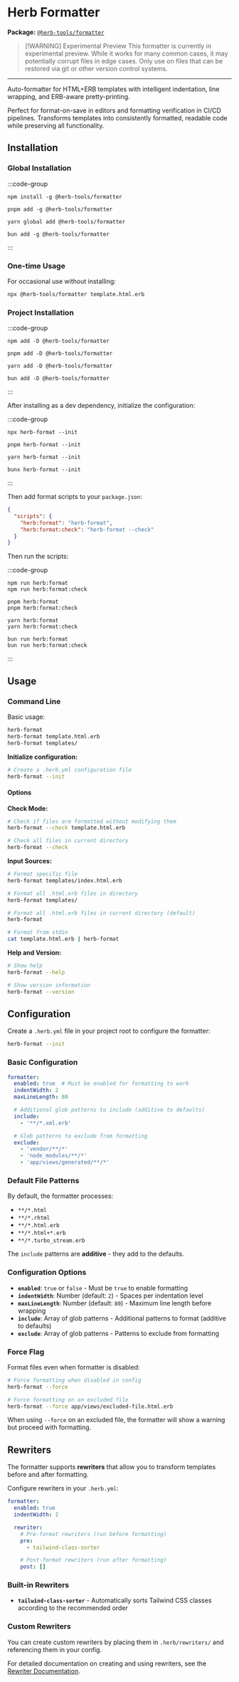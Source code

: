 # Herb Formatter <Badge type="warning" text="experimental preview" />

**Package:** [`@herb-tools/formatter`](https://www.npmjs.com/package/@herb-tools/formatter)

> [!WARNING] Experimental Preview
> This formatter is currently in experimental preview. While it works for many common cases, it may potentially corrupt files in edge cases. Only use on files that can be restored via git or other version control systems.

---

Auto-formatter for HTML+ERB templates with intelligent indentation, line wrapping, and ERB-aware pretty-printing.

Perfect for format-on-save in editors and formatting verification in CI/CD pipelines. Transforms templates into consistently formatted, readable code while preserving all functionality.

## Installation

### Global Installation

:::code-group

```shell [npm]
npm install -g @herb-tools/formatter
```

```shell [pnpm]
pnpm add -g @herb-tools/formatter
```

```shell [yarn]
yarn global add @herb-tools/formatter
```

```shell [bun]
bun add -g @herb-tools/formatter
```

:::

### One-time Usage
For occasional use without installing:

```bash
npx @herb-tools/formatter template.html.erb
```

### Project Installation

:::code-group

```shell [npm]
npm add -D @herb-tools/formatter
```

```shell [pnpm]
pnpm add -D @herb-tools/formatter
```

```shell [yarn]
yarn add -D @herb-tools/formatter
```

```shell [bun]
bun add -D @herb-tools/formatter
```

:::

After installing as a dev dependency, initialize the configuration:

:::code-group

```shell [npm]
npx herb-format --init
```

```shell [pnpm]
pnpm herb-format --init
```

```shell [yarn]
yarn herb-format --init
```

```shell [bun]
bunx herb-format --init
```

:::

Then add format scripts to your `package.json`:
```json [package.json]
{
  "scripts": {
    "herb:format": "herb-format",
    "herb:format:check": "herb-format --check"
  }
}
```

Then run the scripts:

:::code-group

```shell [npm]
npm run herb:format
npm run herb:format:check
```

```shell [pnpm]
pnpm herb:format
pnpm herb:format:check
```

```shell [yarn]
yarn herb:format
yarn herb:format:check
```

```shell [bun]
bun run herb:format
bun run herb:format:check
```

:::

## Usage

### Command Line

Basic usage:
```bash
herb-format
herb-format template.html.erb
herb-format templates/
```

**Initialize configuration:**
```bash
# Create a .herb.yml configuration file
herb-format --init
```

#### Options

**Check Mode:**
```bash
# Check if files are formatted without modifying them
herb-format --check template.html.erb

# Check all files in current directory
herb-format --check
```

**Input Sources:**
```bash
# Format specific file
herb-format templates/index.html.erb

# Format all .html.erb files in directory
herb-format templates/

# Format all .html.erb files in current directory (default)
herb-format

# Format from stdin
cat template.html.erb | herb-format
```

**Help and Version:**
```bash
# Show help
herb-format --help

# Show version information
herb-format --version
```

## Configuration

Create a `.herb.yml` file in your project root to configure the formatter:

```bash
herb-format --init
```

### Basic Configuration

```yaml [.herb.yml]
formatter:
  enabled: true  # Must be enabled for formatting to work
  indentWidth: 2
  maxLineLength: 80

  # Additional glob patterns to include (additive to defaults)
  include:
    - '**/*.xml.erb'

  # Glob patterns to exclude from formatting
  exclude:
    - 'vendor/**/*'
    - 'node_modules/**/*'
    - 'app/views/generated/**/*'
```

### Default File Patterns

By default, the formatter processes:
- `**/*.html`
- `**/*.rhtml`
- `**/*.html.erb`
- `**/*.html+*.erb`
- `**/*.turbo_stream.erb`

The `include` patterns are **additive** - they add to the defaults.

### Configuration Options

- **`enabled`**: `true` or `false` - Must be `true` to enable formatting
- **`indentWidth`**: Number (default: `2`) - Spaces per indentation level
- **`maxLineLength`**: Number (default: `80`) - Maximum line length before wrapping
- **`include`**: Array of glob patterns - Additional patterns to format (additive to defaults)
- **`exclude`**: Array of glob patterns - Patterns to exclude from formatting

### Force Flag

Format files even when formatter is disabled:

```bash
# Force formatting when disabled in config
herb-format --force

# Force formatting on an excluded file
herb-format --force app/views/excluded-file.html.erb
```

When using `--force` on an excluded file, the formatter will show a warning but proceed with formatting.

## Rewriters

The formatter supports **rewriters** that allow you to transform templates before and after formatting.

Configure rewriters in your `.herb.yml`:

```yaml [.herb.yml]
formatter:
  enabled: true
  indentWidth: 2

  rewriter:
    # Pre-format rewriters (run before formatting)
    pre:
      - tailwind-class-sorter

    # Post-format rewriters (run after formatting)
    post: []
```

### Built-in Rewriters

- **`tailwind-class-sorter`** - Automatically sorts Tailwind CSS classes according to the recommended order

### Custom Rewriters

You can create custom rewriters by placing them in `.herb/rewriters/` and referencing them in your config.

For detailed documentation on creating and using rewriters, see the [Rewriter Documentation](/projects/rewriter).
